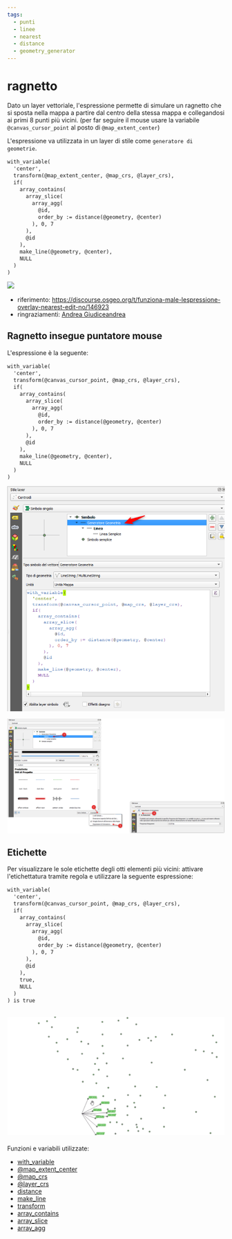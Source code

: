 ```yaml
---
tags:
  - punti
  - linee
  - nearest
  - distance
  - geometry_generator
---
```


# ragnetto

Dato un layer vettoriale, l'espressione permette di simulare un ragnetto che si sposta nella mappa a partire dal centro della stessa mappa e collegandosi ai primi 8 punti più vicini. (per far seguire il mouse usare la variabile `@canvas_cursor_point` al posto di `@map_extent_center`)

L'espressione va utilizzata in un layer di stile come `generatore di geometrie`.

```
with_variable(
  'center',
  transform(@map_extent_center, @map_crs, @layer_crs),
  if(
    array_contains(
      array_slice(
        array_agg(
          @id,
          order_by := distance(@geometry, @center)
        ), 0, 7
      ),
      @id
    ),
    make_line(@geometry, @center),
    NULL
  )
)
```

[![](../img/esempi/ragnetto/ragnetto.gif)](../img/esempi/ragnetto/ragnetto.gif)

- riferimento: <https://discourse.osgeo.org/t/funziona-male-lespressione-overlay-nearest-edit-no/146923>
- ringraziamenti: [Andrea Giudiceandrea](https://github.com/agiudiceandrea)

## Ragnetto insegue puntatore mouse

L'espressione è la seguente:

```
with_variable(
  'center',
  transform(@canvas_cursor_point, @map_crs, @layer_crs),
  if(
    array_contains(
      array_slice(
        array_agg(
          @id,
          order_by := distance(@geometry, @center)
        ), 0, 7
      ),
      @id
    ),
    make_line(@geometry, @center),
    NULL
  )
)
```

[![](../img/esempi/ragnetto/img_01.png)](../img/esempi/ragnetto/img_01.png)

[![](../img/esempi/ragnetto/img_02.png)](../img/esempi/ragnetto/img_02.png)

## Etichette

Per visualizzare le sole etichette degli otti elementi più vicini: attivare l'etichettatura tramite regola e utilizzare la seguente espressione:

```
with_variable(
  'center',
  transform(@canvas_cursor_point, @map_crs, @layer_crs),
  if(
    array_contains(
      array_slice(
        array_agg(
          @id,
          order_by := distance(@geometry, @center)
        ), 0, 7
      ),
      @id
    ),
    true,
    NULL
  )
) is true
```

[![](../img/esempi/ragnetto/label_ragnetto.gif)](../img/esempi/ragnetto/label_ragnetto.gif)
---

Funzioni e variabili utilizzate:

* [with_variable](../gr_funzioni/generale/generale_unico.md#with_variable)
* [@map_extent_center](../gr_funzioni/variabili/parent.md)
* [@map_crs](../gr_funzioni/variabili/parent.md)
* [@layer_crs](../gr_funzioni/variabili/parent.md)
* [distance](../gr_funzioni/geometria/geometria_unico#distance)
* [make_line](../gr_funzioni/geometria/geometria_unico.md#make_line)
* [transform](../gr_funzioni/geometria/geometria_unico.md#transform)
* [array_contains](../gr_funzioni/array/array_unico.md#array_contains)
* [array_slice](../gr_funzioni/array/array_unico.md#array_slice)
* [array_agg](../gr_funzioni/array/array_unico.md#array_agg)
